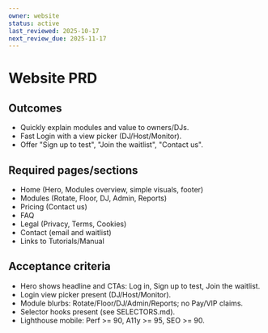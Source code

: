 ```yaml
---
owner: website
status: active
last_reviewed: 2025-10-17
next_review_due: 2025-11-17
---
```

# Website PRD

## Outcomes
- Quickly explain modules and value to owners/DJs.
- Fast Login with a view picker (DJ/Host/Monitor).
- Offer "Sign up to test", "Join the waitlist", "Contact us".

## Required pages/sections
- Home (Hero, Modules overview, simple visuals, footer)
- Modules (Rotate, Floor, DJ, Admin, Reports)
- Pricing (Contact us)
- FAQ
- Legal (Privacy, Terms, Cookies)
- Contact (email and waitlist)
- Links to Tutorials/Manual

## Acceptance criteria
- Hero shows headline and CTAs: Log in, Sign up to test, Join the waitlist.
- Login view picker present (DJ/Host/Monitor).
- Module blurbs: Rotate/Floor/DJ/Admin/Reports; no Pay/VIP claims.
- Selector hooks present (see SELECTORS.md).
- Lighthouse mobile: Perf >= 90, A11y >= 95, SEO >= 90.
